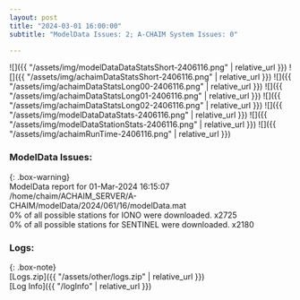 ```yaml
---
layout: post
title: "2024-03-01 16:00:00"
subtitle: "ModelData Issues: 2; A-CHAIM System Issues: 0"

---
```


![]({{ "/assets/img/modelDataDataStatsShort-2406116.png" | relative_url }})
![]({{ "/assets/img/achaimDataStatsShort-2406116.png" | relative_url }})
![]({{ "/assets/img/achaimDataStatsLong00-2406116.png" | relative_url }})
![]({{ "/assets/img/achaimDataStatsLong01-2406116.png" | relative_url }})
![]({{ "/assets/img/achaimDataStatsLong02-2406116.png" | relative_url }})
![]({{ "/assets/img/modelDataDataStats-2406116.png" | relative_url }})
![]({{ "/assets/img/modelDataStationStats-2406116.png" | relative_url }})
![]({{ "/assets/img/achaimRunTime-2406116.png" | relative_url }})


### ModelData Issues:  
  
{: .box-warning}  
 ModelData report for 01-Mar-2024 16:15:07   
 /home/chaim/ACHAIM_SERVER/A-CHAIM/modelData/2024/061/16/modelData.mat   
 0% of all possible stations for IONO were downloaded. x2725   
 0% of all possible stations for SENTINEL were downloaded. x2180   
  


### Logs:  
  
{: .box-note}  
[Logs.zip]({{ "/assets/other/logs.zip" | relative_url }})  
[Log Info]({{ "/logInfo" | relative_url }})  
